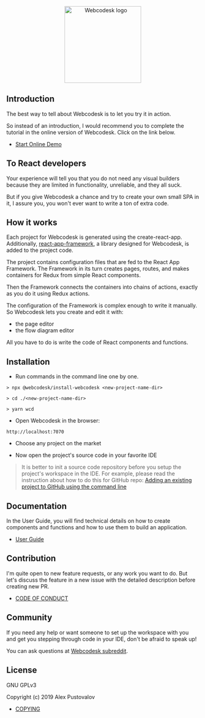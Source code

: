 <p align="center">
  <img src="https://raw.githubusercontent.com/webcodesk/webcodesk-srv/master/docs/icon_1024x1024.png" width="200" alt="Webcodesk logo" />
</p>

## Introduction

The best way to tell about Webcodesk is to let you try it in action.

So instead of an introduction, I would recommend you to complete the tutorial in the online version of Webcodesk. 
Click on the link below.

* <a href="https://ide.webcodesk.com/?appDemo=https://wcd-todo-tutorial-demo.web.app/" target="_blank">Start Online Demo</a>

## To React developers

Your experience will tell you that you do not need any visual builders because they are limited in functionality, unreliable, and they all suck.

But if you give Webcodesk a chance and try to create your own small SPA in it, I assure you, 
you won't ever want to write a ton of extra code.

## How it works

Each project for Webcodesk is generated using the create-react-app. 
Additionally, [react-app-framework](https://github.com/webcodesk/react-app-framework), a library designed for Webcodesk, is added to the project code.

The project contains configuration files that are fed to the React App Framework. 
The Framework in its turn creates pages, routes, and makes containers for Redux from simple React components.

Then the Framework connects the containers into chains of actions, exactly as you do it using Redux actions.

The configuration of the Framework is complex enough to write it manually. 
So Webcodesk lets you create and edit it with:
* the page editor
* the flow diagram editor 

All you have to do is write the code of React components and functions. 

## Installation

* Run commands in the command line one by one.

```
> npx @webcodesk/install-webcodesk <new-project-name-dir>

> cd ./<new-project-name-dir>

> yarn wcd
```

* Open Webcodesk in the browser:

```
http://localhost:7070
```

* Choose any project on the market

* Now open the project's source code in your favorite IDE

> It is better to init a source code repository before you setup the project's workspace in the IDE. 
> For example, please read the instruction about how to do this for GitHub repo:
> [Adding an existing project to GitHub using the command line](https://help.github.com/en/github/importing-your-projects-to-github/adding-an-existing-project-to-github-using-the-command-line)

## Documentation

In the User Guide, you will find technical details on how to create components and functions and how to use them to build an application.

 * [User Guide](docs/README.md)
 
## Contribution

I'm quite open to new feature requests, or any work you want to do. 
But let's discuss the feature in a new issue with the detailed description before creating new PR.

* [CODE OF CONDUCT](CODE_OF_CONDUCT.md)

## Community

If you need any help or want someone to set up the workspace with you and get you stepping through code in your IDE, 
don't be afraid to speak up!

You can ask questions at [Webcodesk subreddit](https://www.reddit.com/r/webcodesk/).

## License

GNU GPLv3 

Copyright (c) 2019 Alex Pustovalov

* [COPYING](COPYING.txt)
